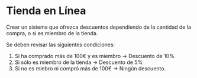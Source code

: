 # Tienda en Línea

Crear un sistema que ofrezca descuentos dependiendo de la cantidad de la compra, o si es miembro de la tienda.

Se deben revisar las siguientes condiciones:
1. Si ha comprado más de 100€ y es miembro -> Descuento de 10%
2. Si sólo es miembro de la tienda -> Descuento de 5%
3. Si no es miebro ni compró más de 100€ -> Ningún descuento.